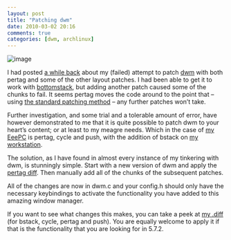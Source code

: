 ```yaml
---
layout: post
title: "Patching dwm"
date: 2010-03-02 20:16
comments: true
categories: [dwm, archlinux]
---
```

![image](http://dl.dropbox.com/u/261312/Blog-images/patching-dwm.png)

I had posted [a while back](http://jasonwryan.com/blog/2009/12/19/patching-dwm-with-pertag-and-bstack/ "Patching dwm with pertag & bstack")
about my (failed) attempt to patch [dwm](http://dwm.suckless.org "dwm homepage") 
with both pertag and some of the other layout patches. I had been able to get it to work with
[bottomstack](http://dwm.suckless.org/patches/bottom_stack "dwm wiki: bstack"),
but adding another patch caused some of the chunks to fail. It seems
pertag moves the code around to the point that – using 
[the standard patching method](http://dwm.suckless.org/patches/ "patches: dwm wiki") –
any further patches won’t take.

Further investigation, and some trial and a tolerable amount of error,
have however demonstrated to me that it is quite possible to patch dwm
to your heart’s content; or at least to my meagre needs. Which in the
case of [my EeePC](http://dl.dropbox.com/u/261312/Configs/index.html "EeePC configs")
is pertag, cycle and push, with the addition of bstack on 
[my workstation](https://bitbucket.org/jasonwryan/workstation/src/ "Workstation configs").

The solution, as I have found in almost every instance of my tinkering
with dwm, is stunningly simple. Start with a new version of dwm and
apply the 
[pertag diff](http://dwm.suckless.org/patches/pertag "dwm wiki: pertag"). Then
manually add all of the chunks of the subsequent patches.

All of the changes are now in dwm.c and your config.h should only have
the necessary keybindings to activate the functionality you have added
to this amazing window manager.

If you want to see what changes this makes, you can take a peek at 
[my .diff](https://bitbucket.org/jasonwryan/workstation/src/tip/dwm-5.7.2-2/ "diff in mercurial repo")
(for bstack, cycle, pertag and push). You are equally welcome to apply
it if that is the functionality that you are looking for in 5.7.2.
